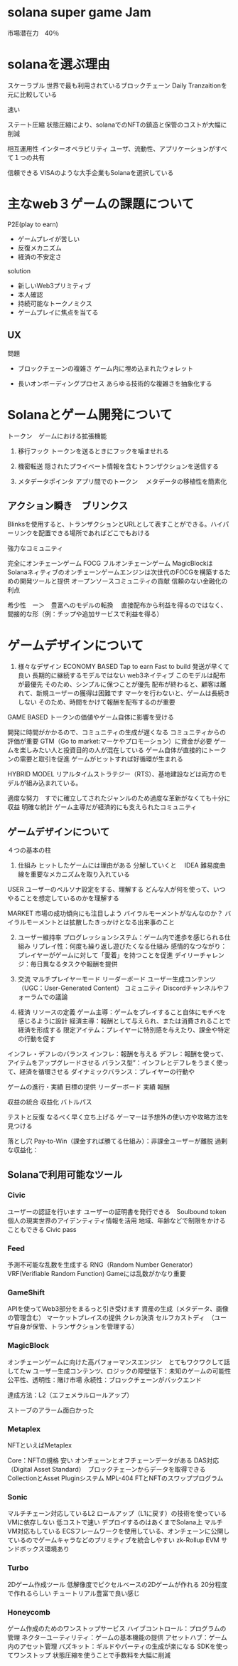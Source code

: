 # solana super game Jam
市場潜在力　40％




# solanaを選ぶ理由
スケーラブル
世界で最も利用されているブロックチェーン
Daily Tranzaitionを元に比較している

速い

ステート圧縮
状態圧縮により、solanaでのNFTの鎮造と保管のコストが大幅に削減

相互運用性
インターオペラビリティ
ユーザ、流動性、アプリケーションがすべて１つの共有

信頼できる
VISAのような大手企業もSolanaを選択している

# 主なweb３ゲームの課題について
P2E(play to earn)
- ゲームプレイが苦しい
- 反復メカニズム
- 経済の不安定さ

solution
- 新しいWeb3プリミティブ
- 本人確認
- 持続可能なトークノミクス
- ゲームプレイに焦点を当てる

## UX
問題
- ブロックチェーンの複雑さ
ゲーム内に埋め込まれたウォレット


- 長いオンボーディングプロセス
あらゆる技術的な複雑さを抽象化する


# Solanaとゲーム開発について
トークン　ゲームにおける拡張機能
1. 移行フック
トークンを送るときにフックを噛ませれる


2. 機密転送
隠されたプライベート情報を含むトランザクションを送信する


3. メタデータポインタ
アプリ間でのトークン　
メタデータの移植性を簡素化

## アクション瞬き　ブリンクス
Blinksを使用すると、トランザクションとURLとして表すことができる。ハイパーリンクを配置できる場所であればどこでもおける

強力なコミュニティ

完全にオンチェーンゲーム
FOCG フルオンチェーンゲーム
MagicBlockはSolanaネィティブのオンチェーンゲームエンジンは次世代のFOCGを構築するための開発ツールと提供
オープンソースコミュニティの貢献
信頼のない金融化の利点

希少性　ー＞　豊富へのモデルの転換　
直接配布から利益を得るのではなく、間接的な形（例：チップや追加サービスで利益を得る）


# ゲームデザインについて
1. 様々なデザイン
ECONOMY BASED
Tap to earn
Fast to build 発送が早くて良い
長期的に継続するモデルではない
web3ネイティブ
このモデルは配布が最優先
そのため、シンプルに保つことが優先
配布が終わると、顧客は離れて、新規ユーザーの獲得は困難です
マーケを行わないと、ゲームは長続きしない
そのため、時間をかけて報酬を配布するのが重要


GAME BASED
トークンの価値やゲーム自体に影響を受ける

開発に時間がかかるので、コミュニティの生成が遅くなる
コミュニティからの評価が重要
GTM（Go to market:マーケやプロモーション）に資金が必要
ゲームを楽しみたい人と投資目的の人が混在している
ゲーム自体が直接的にトークンの需要と取引を促進
ゲームがヒットすれば好循環が生まれる


HYBRID MODEL
リアルタイムストラテジー（RTS）、基地建設などは両方のモデルが組み込まれている。

適度な努力　すでに確立してされたジャンルのため過度な革新がなくても十分に収益
明確な統計
ゲーム主導だが経済的にも支えられたコミュニティ

## ゲームデザインについて
４つの基本の柱
1. 仕組み
ヒットしたゲームには理由がある
分解していくと　
IDEA 
難易度曲線を重要なメカニズムを取り入れている


USER 
ユーザーのペルソナ設定をする、理解する
どんな人が何を使って、いつやることを想定しているのかを理解する


MARKET
市場の成功傾向にも注目しよう
バイラルモーメントがなんなのか？
バイラルモーメントとは拡散したきっかけとなる出来事のこと


2. ユーザー維持率
プログレッションシステム：ゲーム内で進歩を感じられる仕組み
リプレイ性：何度も繰り返し遊びたくなる仕組み
感情的なつながり：プレイヤーがゲームに対して「愛着」を持つことを促進
デイリーチャレンジ：毎日異なるタスクや報酬を提供



3. 交流
マルチプレイヤーモード
リーダーボード
ユーザー生成コンテンツ（UGC：User-Generated Content）
コミュニティ Discordチャンネルやフォーラムでの議論

4. 経済
リソースの定義
ゲーム主導：ゲームをプレイすること自体にモチベを感じるように設計
経済主導：報酬として与えられ、または消費されることで経済を形成する
限定アイテム：プレイヤーに特別感を与えたり、課金や特定の行動を促す

インフレ・デフレのバランス
インフレ：報酬を与える
デフレ：報酬を使って、アイテムをアップグレードさせる
バランス型”：インフレとデフレをうまく使って、経済を循環させる
ダイナミックバランス：プレイヤーの行動や


ゲームの進行・実績
目標の提供
リーダーボード
実績
報酬

収益の統合
収益化
バトルパス


テストと反復
なるべく早く立ち上げる
ゲーマーは予想外の使い方や攻略方法を見つける


落とし穴
Pay-to-Win（課金すれば勝てる仕組み）：非課金ユーザーが離脱
過剰な収益化：

## Solanaで利用可能なツール


### Civic
ユーザーの認証を行います
ユーザーの証明書を発行できる　Soulbound token
個人の現実世界のアイデンティティ情報を活用
地域、年齢などで制限をかけることもできる
Civic pass

### Feed
予測不可能な乱数を生成する
RNG（Random Number Generator）
VRF(Verifiable Random Function)
Gameには乱数がかなり重要

### GameShift
APIを使ってWeb3部分をまるっと引き受けます
資産の生成（メタデータ、画像の管理含む）
マーケットプレイスの提供
クレカ決済
セルフカストディ　（ユーザ自身が保管、トランザクションを管理する）

### MagicBlock
オンチェーンゲームに向けた高パフォーマンスエンジン　とてもワクワクして話してたw
ユーザー生成コンテンツ、ロジックの障壁低下：未知のゲームの可能性
公平性、透明性：賭け市場
永続性：ブロックチェーンがバックエンド

達成方法：L2（エフェメラルロールアップ）

ストーブのアラーム面白かった

### Metaplex
NFTといえばMetaplex

Core：NFTの規格
安い
オンチェーンとオフチェーンデータがある
DAS対応（Digital Asset Standard）　ブロックチェーンからデータを取得できる
CollectionとAsset
Pluginシステム
MPL-404 FTとNFTのスワッププログラム


### Sonic
マルチチェーン対応しているL2
ロールアップ（L1に戻す）の技術を使っている
VMに依存しない
低コストで速い
デプロイするのはあくまでSolana上
マルチVM対応もしている
ECSフレームワークを使用している、オンチェーンに公開しているのでゲームキャラなどのプリミティブを統合しやすい
zk-Rollup
EVM
サンドボックス環境あり

### Turbo
2Dゲーム作成ツール
低解像度でピクセルベースの2Dゲームが作れる
20分程度で作れるらしい
チュートリアル豊富で良い感じ


### Honeycomb
ゲーム作成のためのワンストップサービス
ハイブコントロール：プログラムの管理
ネクターユーティリティ：ゲームの基本機能の提供
アセットハブ：ゲーム内のアセット管理
バズキット：ギルドやパーティの生成が楽になる
SDKを使ってワンストップ
状態圧縮を使うことで手数料を大幅に削減

